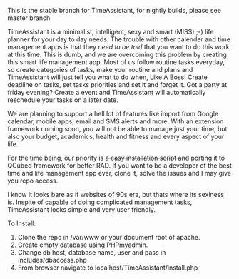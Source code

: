 This is the stable branch for TimeAssistant, for nightly builds, please see master branch

TimeAssistant is a minimalist, intelligent, sexy and smart (MISS) ;-)  life planner for your day to day needs. The trouble with other calender and time management apps is that they *need to be told* that you want to do this work at this time. This is dumb, and we are overcoming this problem by creating this smart life management app. Most of us follow routine tasks everyday, so create categories of tasks, make your routine and plans and TimeAssistant will just tell you what to do when, Like A Boss! Create deadline on tasks, set tasks priorities and set it and forget it. Got a party at friday evening? Create a event and TimeAssistant will automatically reschedule your tasks on a later date.

We are planning to support a hell lot of features like import from Google calendar, mobile apps, email and SMS alerts and more. With an extension framework coming soon, you will not be able to manage just your time, but also your budget, academics, health and fitness and every aspect of your life.

For the time being, our priority is ~~a easy installation script and~~ porting it to QCubed framework for better RAD. If you want to be a developer of the best time and life management app ever, clone it, solve the issues and I may give you repo access.

I know it looks bare as if websites of 90s era, but thats where its sexiness is. Inspite of capable of doing complicated management tasks, TimeAssistant looks simple and very user friendly.

To Install:

1. Clone the repo in /var/www or your document root of apache.
2. Create empty database using PHPmyadmin.
3. Change db host, database name, user and pass in includes/dbaccess.php
4. From browser navigate to localhost/TimeAssistant/install.php
